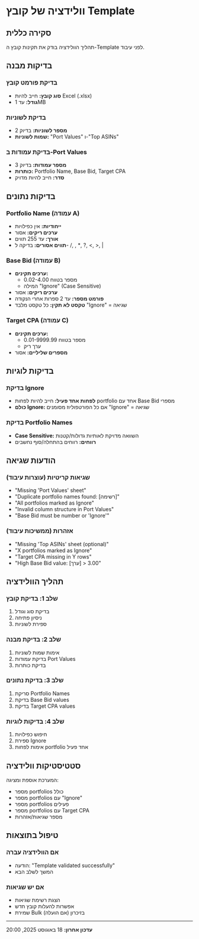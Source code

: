 # וולידציה של קובץ Template

## סקירה כללית

תהליך הוולידציה בודק את תקינות קובץ ה-Template לפני עיבוד.

## בדיקות מבנה

### בדיקת פורמט קובץ
- **סוג קובץ:** חייב להיות Excel (.xlsx)
- **גודל:** עד 1MB

### בדיקת לשוניות
- **מספר לשוניות:** בדיוק 2
- **שמות לשוניות:** "Port Values" ו-"Top ASINs"

### בדיקת עמודות ב-Port Values
- **מספר עמודות:** בדיוק 3
- **כותרות:** Portfolio Name, Base Bid, Target CPA
- **סדר:** חייב להיות מדויק

## בדיקות נתונים

### Portfolio Name (עמודה A)
- **ייחודיות:** אין כפילויות
- **ערכים ריקים:** אסור
- **אורך:** עד 255 תווים
- **תווים אסורים:** בדיקה ל- /, \, *, ?, <, >, |

### Base Bid (עמודה B)
- **ערכים תקינים:**
  - מספר בטווח 0.02-4.00
  - המילה "Ignore" (Case Sensitive)
- **ערכים ריקים:** אסור
- **פורמט מספר:** עד 2 ספרות אחרי הנקודה
- **טקסט לא תקין:** כל טקסט מלבד "Ignore" = שגיאה

### Target CPA (עמודה C)
- **ערכים תקינים:**
  - מספר בטווח 0.01-9999.99
  - ערך ריק
- **מספרים שליליים:** אסור

## בדיקות לוגיות

### בדיקת Ignore
- **לפחות אחד פעיל:** חייב להיות לפחות portfolio אחד עם Base Bid מספרי
- **כולם Ignore:** אם כל הפורטפוליוז מסומנים "Ignore" = שגיאה

### בדיקת Portfolio Names
- **Case Sensitive:** השוואה מדויקת לאותיות גדולות/קטנות
- **רווחים:** רווחים בהתחלה/סוף נחשבים

## הודעות שגיאה

### שגיאות קריטיות (עוצרות עיבוד)
- "Missing 'Port Values' sheet"
- "Duplicate portfolio names found: [רשימה]"
- "All portfolios marked as Ignore"
- "Invalid column structure in Port Values"
- "Base Bid must be number or 'Ignore'"

### אזהרות (ממשיכות עיבוד)
- "Missing 'Top ASINs' sheet (optional)"
- "X portfolios marked as Ignore"
- "Target CPA missing in Y rows"
- "High Base Bid value: [ערך] > 3.00"

## תהליך הוולידציה

### שלב 1: בדיקת קובץ
1. בדיקת סוג וגודל
2. ניסיון פתיחה
3. ספירת לשוניות

### שלב 2: בדיקת מבנה
1. אימות שמות לשוניות
2. בדיקת עמודות Port Values
3. בדיקת כותרות

### שלב 3: בדיקת נתונים
1. סריקת Portfolio Names
2. בדיקת Base Bid values
3. בדיקת Target CPA values

### שלב 4: בדיקות לוגיות
1. חיפוש כפילויות
2. ספירת Ignore
3. אימות לפחות portfolio אחד פעיל

## סטטיסטיקות וולידציה

המערכת אוספת ומציגה:
- מספר portfolios כולל
- מספר portfolios עם "Ignore"
- מספר portfolios פעילים
- מספר portfolios עם Target CPA
- מספר שגיאות/אזהרות

## טיפול בתוצאות

### אם הוולידציה עברה
- הודעה: "Template validated successfully"
- המשך לשלב הבא

### אם יש שגיאות
- הצגת רשימת שגיאות
- אפשרות להעלות קובץ חדש
- שמירת Bulk בזיכרון (אם הועלה)

---

**עדכון אחרון:** 18 באוגוסט 2025, 20:00